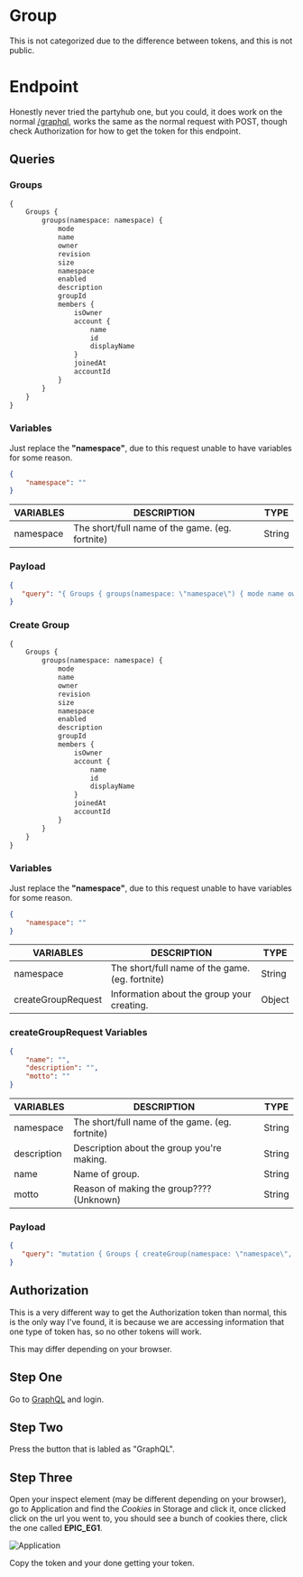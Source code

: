 # Group
This is not categorized due to the difference between tokens, and this is not public.

# Endpoint
Honestly never tried the partyhub one, but you could, it does work on the normal [/graphql](https://graphql.epicgames.com/graphql), works the same as the normal request with POST, though check Authorization for how to get the token for this endpoint.

## Queries

### Groups

```graphql
{
    Groups {
        groups(namespace: namespace) {
            mode
            name
            owner
            revision
            size
            namespace
            enabled
            description
            groupId
            members {
                isOwner
                account {
                    name
                    id
                    displayName
                }
                joinedAt
                accountId
            }
        }
    }
}
```

### Variables

Just replace the **\"namespace\"**, due to this request unable to have variables for some reason.

```json
{
    "namespace": ""
}
```

| VARIABLES | DESCRIPTION | TYPE |
| - | - | - |
| namespace | The short/full name of the game. (eg. fortnite) | String |

### Payload
```json
{
   "query": "{ Groups { groups(namespace: \"namespace\") { mode name owner revision size namespace enabled description groupId members { isOwner account { name id displayName } joinedAt accountId } } } }"
}
```

### Create Group

```graphql
{
    Groups {
        groups(namespace: namespace) {
            mode
            name
            owner
            revision
            size
            namespace
            enabled
            description
            groupId
            members {
                isOwner
                account {
                    name
                    id
                    displayName
                }
                joinedAt
                accountId
            }
        }
    }
}
```

### Variables

Just replace the **\"namespace\"**, due to this request unable to have variables for some reason.

```json
{
    "namespace": ""
}
```

| VARIABLES | DESCRIPTION | TYPE |
| - | - | - |
| namespace | The short/full name of the game. (eg. fortnite) | String |
| createGroupRequest | Information about the group your creating. | Object |

### createGroupRequest Variables
```json
{
    "name": "",
    "description": "",
    "motto": ""
}
```

| VARIABLES | DESCRIPTION | TYPE |
| - | - | - |
| namespace | The short/full name of the game. (eg. fortnite) | String |
| description | Description about the group you're making. | String |
| name | Name of group. | String |
| motto | Reason of making the group???? (Unknown) | String |

### Payload
```json
{
   "query": "mutation { Groups { createGroup(namespace: \"namespace\", createGroupRequest: {name: \"name\", description: \"description\", motto: \"motto\"}) { name id createdAt } } }"
}
```

## Authorization
This is a very different way to get the Authorization token than normal, this is the only way I've found, it is because we are accessing information that one type of token has, so no other tokens will work.

This may differ depending on your browser.

## Step One
Go to [GraphQL](https://graphql.epicgames.com/) and login.

## Step Two
Press the button that is labled as "GraphQL".

## Step Three
Open your inspect element (may be different depending on your browser), go to Application and find the *Cookies* in Storage and click it, once clicked click on the url you went to, you should see a bunch of cookies there, click the one called **EPIC_EG1**.

![Application](https://github.com/Tectors/EpicGraphQL/raw/main/images/authforgroups.png)

Copy the token and your done getting your token.
